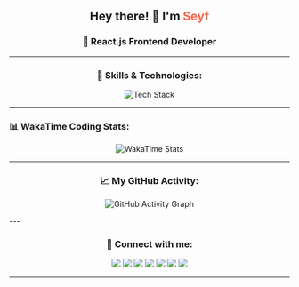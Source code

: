 <h2 align="center">Hey there! 👋 I'm <span style="color:#ff6347;">Seyf</span>  </h2>
<h3 align="center">🚀 React.js Frontend Developer</h3>

---

<h3 align="center">🚀 Skills & Technologies:</h3>
<p align="center">
  <img src="https://skillicons.dev/icons?i=html,css,bootstrap,tailwind,js,ts,react,nextjs,wordpress,mysql,sql" alt="Tech Stack" />
</p>

---
### 📊 WakaTime Coding Stats:
<p align="center">
  <img src="https://github-readme-stats.vercel.app/api/wakatime?username=devSeyf&layout=compact&theme=dracula" alt="WakaTime Stats" />
</p>


---
<h3 align="center">📈 My GitHub Activity:</h3>
<p align="center">
  <img src="https://github-readme-activity-graph.vercel.app/graph?username=devSeyf&theme=dracula&hide_border=false" alt="GitHub Activity Graph" />
</p>
---
<h3 align="center">💬 Connect with me:</h3>
<p align="center">
  <a href="https://www.linkedin.com/feed/"><img src="https://img.shields.io/badge/LinkedIn-0077B5?style=for-the-badge&logo=linkedin&logoColor=white"/></a>
  <a href="https://x.com/home"><img src="https://img.shields.io/badge/Twitter-1DA1F2?style=for-the-badge&logo=twitter&logoColor=white"/></a>
  <a href="https://github.com/devSeyf"><img src="https://img.shields.io/badge/GitHub-181717?style=for-the-badge&logo=github&logoColor=white"/></a>
  <a href="https://www.facebook.com/profile.php?id=61570619048322"><img src="https://img.shields.io/badge/Facebook-1877F2?style=for-the-badge&logo=facebook&logoColor=white"/></a>
  <a href="t.me/daif5888"><img src="https://img.shields.io/badge/Telegram-26A5E4?style=for-the-badge&logo=telegram&logoColor=white"/></a>
  <a href="t.me/daifzone"><img src="https://img.shields.io/badge/Telegram%20Channel-26A5E4?style=for-the-badge&logo=telegram&logoColor=white"/></a>
  <a href="https://www.goodreads.com/user/show/177529695-saif"><img src="https://img.shields.io/badge/Goodreads-372213?style=for-the-badge&logo=goodreads&logoColor=white"/></a>
</p>

---

